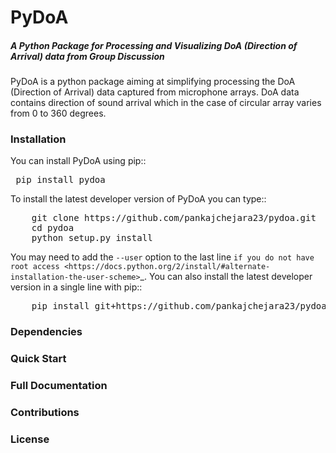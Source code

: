 # PyDoA
##### A Python Package for Processing and Visualizing DoA (Direction of Arrival) data from Group Discussion
PyDoA is a python package aiming at simplifying processing the DoA (Direction of Arrival) data captured from microphone arrays. DoA data contains direction of sound arrival which in the case of circular array varies from 0 to 360 degrees.

### Installation

You can install PyDoA using pip::

<pre> pip install pydoa </pre>

To install the latest developer version of PyDoA you can type::
<pre>
    git clone https://github.com/pankajchejara23/pydoa.git
    cd pydoa
    python setup.py install
</pre>

You may need to add the ``--user`` option to the last line `if you do not
have root access <https://docs.python.org/2/install/#alternate-installation-the-user-scheme>`_.
You can also install the latest developer version in a single line with pip::
<pre>
    pip install git+https://github.com/pankajchejara23/pydoa.git
</pre>

### Dependencies

### Quick Start



### Full Documentation

### Contributions

### License
